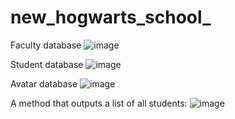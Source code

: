 # new_hogwarts_school_

Faculty database
![image](https://user-images.githubusercontent.com/105461731/207812666-40f915c9-e579-45f7-8e09-a66d68ca5982.png)

Student database
![image](https://user-images.githubusercontent.com/105461731/207812704-dcdc7d12-18b3-4eca-859f-4f4d8e4b75cc.png)

Avatar database
![image](https://user-images.githubusercontent.com/105461731/207812740-d15136f3-4281-4582-9ee7-d24bd0897df6.png)

A method that outputs a list of all students:
![image](https://user-images.githubusercontent.com/105461731/207817616-ea2f3448-3ec5-4234-934f-12b23d05844f.png)


